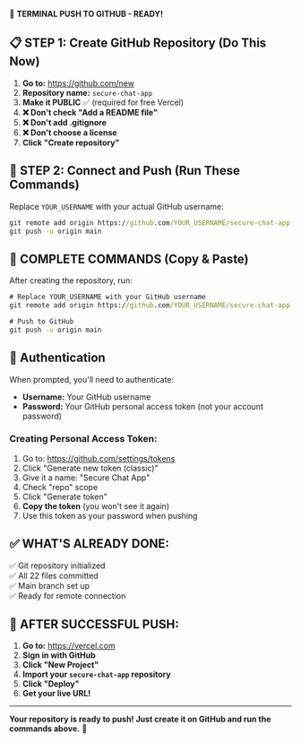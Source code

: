 🚀 **TERMINAL PUSH TO GITHUB - READY!**

## 📋 **STEP 1: Create GitHub Repository (Do This Now)**

1. **Go to:** https://github.com/new
2. **Repository name:** `secure-chat-app`
3. **Make it PUBLIC** ✅ (required for free Vercel)
4. **❌ Don't check "Add a README file"**
5. **❌ Don't add .gitignore**
6. **❌ Don't choose a license**
7. **Click "Create repository"**

## 🔗 **STEP 2: Connect and Push (Run These Commands)**

Replace `YOUR_USERNAME` with your actual GitHub username:

```cmd
git remote add origin https://github.com/YOUR_USERNAME/secure-chat-app.git
git push -u origin main
```

## 🎯 **COMPLETE COMMANDS (Copy & Paste)**

After creating the repository, run:

```cmd
# Replace YOUR_USERNAME with your GitHub username
git remote add origin https://github.com/YOUR_USERNAME/secure-chat-app.git

# Push to GitHub
git push -u origin main
```

## 🔐 **Authentication**

When prompted, you'll need to authenticate:
- **Username:** Your GitHub username
- **Password:** Your GitHub personal access token (not your account password)

### Creating Personal Access Token:
1. Go to: https://github.com/settings/tokens
2. Click "Generate new token (classic)"
3. Give it a name: "Secure Chat App"
4. Check "repo" scope
5. Click "Generate token"
6. **Copy the token** (you won't see it again)
7. Use this token as your password when pushing

## ✅ **WHAT'S ALREADY DONE:**

✅ Git repository initialized  
✅ All 22 files committed  
✅ Main branch set up  
✅ Ready for remote connection  

## 🚀 **AFTER SUCCESSFUL PUSH:**

1. **Go to:** https://vercel.com
2. **Sign in with GitHub**
3. **Click "New Project"**
4. **Import your `secure-chat-app` repository**
5. **Click "Deploy"**
6. **Get your live URL!**

---

**Your repository is ready to push! Just create it on GitHub and run the commands above.** 🎉